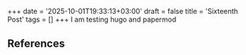 +++
date = '2025-10-01T19:33:13+03:00'
draft = false
title = 'Sixteenth Post'
tags = []
+++
I am testing hugo and papermod



## References
